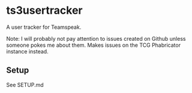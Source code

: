 # ts3usertracker
A user tracker for Teamspeak.

Note: I will probably not pay attention to issues created on Github unless someone pokes me about them. Makes issues on the TCG Phabricator instance instead.

## Setup
See SETUP.md
